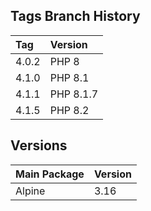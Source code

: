 ## Tags Branch History

Tag          | Version
:------------|:----------
 4.0.2       | PHP 8
 4.1.0       | PHP 8.1
 4.1.1       | PHP 8.1.7
 4.1.5       | PHP 8.2
 
## Versions

Main Package  | Version
:-------------|:----------
 Alpine       | 3.16
